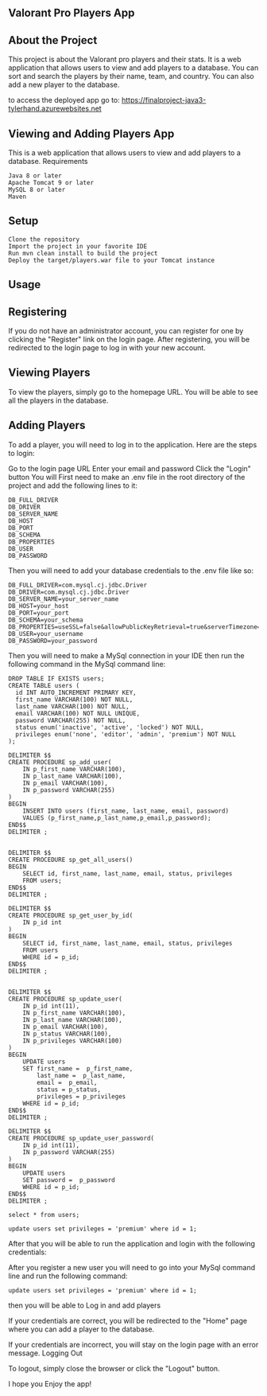 ## Valorant Pro Players App 

## About the Project
This project is about the Valorant pro players and their stats. It is a web application that allows users to view and add players to a database.
You can sort and search the players by their name, team, and country. You can also add a new player to the database.

to access the deployed app go to: https://finalproject-java3-tylerhand.azurewebsites.net

## Viewing and Adding Players App

This is a web application that allows users to view and add players to a database.
Requirements

    Java 8 or later
    Apache Tomcat 9 or later
    MySQL 8 or later
    Maven

## Setup

    Clone the repository
    Import the project in your favorite IDE
    Run mvn clean install to build the project
    Deploy the target/players.war file to your Tomcat instance

## Usage

## Registering

If you do not have an administrator account, you can register for one by clicking the "Register" link on the login page. After registering, you will be redirected to the login page to log in with your new account.


## Viewing Players

To view the players, simply go to the homepage URL. You will be able to see all the players in the database.
## Adding Players

To add a player, you will need to log in to the application. Here are the steps to login:

Go to the login page URL
Enter your email and password
Click the "Login" button
You will First need to make an .env file in the root directory of the project and add the following lines to it:
   
```
DB_FULL_DRIVER
DB_DRIVER     
DB_SERVER_NAME
DB_HOST       
DB_PORT       
DB_SCHEMA     
DB_PROPERTIES
DB_USER       
DB_PASSWORD

```

Then you will need to add your database credentials to the .env file like so:
    
``` 
DB_FULL_DRIVER=com.mysql.cj.jdbc.Driver
DB_DRIVER=com.mysql.cj.jdbc.Driver
DB_SERVER_NAME=your_server_name
DB_HOST=your_host
DB_PORT=your_port
DB_SCHEMA=your_schema
DB_PROPERTIES=useSSL=false&allowPublicKeyRetrieval=true&serverTimezone=UTC
DB_USER=your_username
DB_PASSWORD=your_password
``` 
Then you will need to make a MySql connection in your IDE then run the following command in the MySql command line:

```
DROP TABLE IF EXISTS users;
CREATE TABLE users (
  id INT AUTO_INCREMENT PRIMARY KEY,
  first_name VARCHAR(100) NOT NULL,
  last_name VARCHAR(100) NOT NULL,
  email VARCHAR(100) NOT NULL UNIQUE,
  password VARCHAR(255) NOT NULL,
  status enum('inactive', 'active', 'locked') NOT NULL,
  privileges enum('none', 'editor', 'admin', 'premium') NOT NULL
);

DELIMITER $$
CREATE PROCEDURE sp_add_user(
    IN p_first_name VARCHAR(100),
    IN p_last_name VARCHAR(100),
    IN p_email VARCHAR(100),
    IN p_password VARCHAR(255)
)
BEGIN
    INSERT INTO users (first_name, last_name, email, password)
    VALUES (p_first_name,p_last_name,p_email,p_password);
END$$
DELIMITER ;


DELIMITER $$
CREATE PROCEDURE sp_get_all_users()
BEGIN
    SELECT id, first_name, last_name, email, status, privileges
    FROM users;
END$$
DELIMITER ;

DELIMITER $$
CREATE PROCEDURE sp_get_user_by_id(
    IN p_id int
)
BEGIN
    SELECT id, first_name, last_name, email, status, privileges
    FROM users
    WHERE id = p_id;
END$$
DELIMITER ;


DELIMITER $$
CREATE PROCEDURE sp_update_user(
    IN p_id int(11),
    IN p_first_name VARCHAR(100),
    IN p_last_name VARCHAR(100),
    IN p_email VARCHAR(100),
    IN p_status VARCHAR(100),
    IN p_privileges VARCHAR(100)
)
BEGIN
    UPDATE users
    SET first_name =  p_first_name,
        last_name =  p_last_name,
        email =  p_email,
        status = p_status,
        privileges = p_privileges
    WHERE id = p_id;
END$$
DELIMITER ;

DELIMITER $$
CREATE PROCEDURE sp_update_user_password(
    IN p_id int(11),
    IN p_password VARCHAR(255)
)
BEGIN
    UPDATE users
    SET password =  p_password
    WHERE id = p_id;
END$$
DELIMITER ;

select * from users;

update users set privileges = 'premium' where id = 1;

```
After that you will be able to run the application and login with the following credentials:

After you register a new user you will need to go into your MySql command line and run the following command:

``` 
update users set privileges = 'premium' where id = 1;

```
then you will be able to Log in and add players 
    

If your credentials are correct, you will be redirected to the "Home" page where you can add a player to the database.

If your credentials are incorrect, you will stay on the login page with an error message.
Logging Out

To logout, simply close the browser or click the "Logout" button.

I hope you Enjoy the app!
